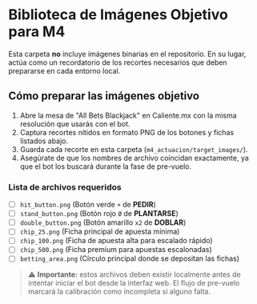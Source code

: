 # Biblioteca de Imágenes Objetivo para M4

Esta carpeta **no** incluye imágenes binarias en el repositorio. En su lugar, actúa como un recordatorio de los recortes necesarios que deben prepararse en cada entorno local.

## Cómo preparar las imágenes objetivo

1. Abre la mesa de "All Bets Blackjack" en Caliente.mx con la misma resolución que usarás con el bot.
2. Captura recortes nítidos en formato PNG de los botones y fichas listados abajo.
3. Guarda cada recorte en esta carpeta (`m4_actuacion/target_images/`).
4. Asegúrate de que los nombres de archivo coincidan exactamente, ya que el bot los buscará durante la fase de pre-vuelo.

### Lista de archivos requeridos

- [ ] `hit_button.png` (Botón verde `+` de **PEDIR**)
- [ ] `stand_button.png` (Botón rojo `Ø` de **PLANTARSE**)
- [ ] `double_button.png` (Botón amarillo `x2` de **DOBLAR**)
- [ ] `chip_25.png` (Ficha principal de apuesta mínima)
- [ ] `chip_100.png` (Ficha de apuesta alta para escalado rápido)
- [ ] `chip_500.png` (Ficha premium para apuestas escalonadas)
- [ ] `betting_area.png` (Círculo principal donde se depositan las fichas)

> ⚠️ **Importante:** estos archivos deben existir localmente antes de intentar iniciar el bot desde la interfaz web. El flujo de pre-vuelo marcará la calibración como incompleta si alguno falta.

